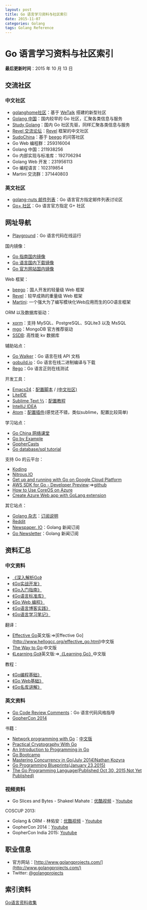 ```yaml
---
layout: post
title: Go 语言学习资料与社区索引
date: 2015-11-07
categories: Golang
tags: Golang Reference
---
```


# Go 语言学习资料与社区索引      

**最后更新时间**：2015 年 10 月 13 日

## 交流社区

### 中文社区

*   [golanghome社区](http://golanghome.com/)：基于 [WeTalk](https://github.com/beego/wetalk) 搭建的新型社区
*   [Golang 中国](http://www.golangtc.com/)：国内较早的 Go 社区，汇聚各类信息与服务
*   [Study Golang](http://studygolang.com/)：国内 Go 社区先驱，同样汇聚各类信息与服务
*   [Revel 交流论坛](http://gorevel.cn/)：[Revel](https://github.com/revel/revel) 框架的中文社区
*   [SudoChina](http://www.sudochina.com/)：基于 [beego](http://beego.me/) 的问答社区
*   Go Web 编程群：259316004
*   Golang 中国：211938256
*   Go 内部实现与标准库：192706294
*   Golang Web 开发：231956113
*   Go 编程语言：102319854
*   Martini 交流群：371440803

### 英文社区

*   [golang-nuts 邮件列表](https://groups.google.com/forum/#!forum/golang-nuts)：Go 语言官方指定邮件列表讨论区
*   [Go+ 社区](https://plus.google.com/u/0/communities/114112804251407510571)：Go 语言官方指定 G+ 社区

## 网址导航

*   [Playground](http://play.golang.org)：Go 语言代码在线运行


国内镜像：

*   [Go 指南国内镜像](http://tour.golangtc.com/)
*   [Go 语言国内下载镜像](http://www.golangtc.com/download)
*   [Go 官方网站国内镜像](http://docs.studygolang.com/)


Web 框架：

*   [beego](http://beego.me/)：国人开发的轻量级 Web 框架
*   [Revel](https://github.com/revel/revel)：较早成熟的重量级 Web 框架
*   [Martini](https://github.com/go-martini/martini): 一个强大为了编写模块化Web应用而生的GO语言框架


ORM 以及数据库驱动：

*   [xorm](https://github.com/go-xorm/xorm)：支持 MySQL、PostgreSQL、SQLite3 以及 MsSQL
*   [mgo](http://labix.org/mgo)：MongoDB 官方推荐驱动
*   [SSDB](http://www.ideawu.com/ssdb/zh_cn/): 高性能 kv 数据库


辅助站点：

*   [Go Walker](https://gowalker.org)：Go 语言在线 API 文档
*   [gobuild.io](http://gobuild.io/)：Go 语言在线二进制编译与下载
*   [Rego](http://regoio.herokuapp.com/)：Go 语言正则在线测试


开发工具：

*   [Emacs24](http://ftp.gnu.org/gnu/emacs/)：[配置脚本](https://github.com/wackonline/hack/blob/master/install-mint-dev/install-emacs.d.sh) / [(中文社区)](http://emacser.com/)
*   [LiteIDE](https://github.com/visualfc/liteide)
*   [Sublime Text 2⁄3](http://sublimetext.com)：[配置教程](http://my.oschina.net/Obahua/blog/110767)
*   [IntelliJ IDEA](http://www.jetbrains.com/idea/)
*   [Atom](https://atom.io)：[配置插件](https://atom.io/packages/go-plus)(感觉还不错，类似sublime，配置比较简单)


学习站点：

*   [Go China 网络课堂](http://edu.go-china.org/)
*   [Go by Example](https://gobyexample.com/)
*   [GopherCasts](https://gophercasts.io/)
*   [Go database/sql tutorial](http://go-database-sql.org/)


支持 Go 的云平台：

*   [Koding](https://koding.com/)
*   [Nitrous.IO](https://www.nitrous.io/)
*   [Get up and running with Go on Google Cloud Platform](https://cloud.google.com/go/)
*   [AWS SDK for Go - Developer Preview](http://aws.amazon.com/cn/sdk-for-go/):=&gt;[github](https://github.com/aws/aws-sdk-go)
*   [How to Use CoreOS on Azure](https://azure.microsoft.com/zh-cn/documentation/articles/virtual-machines-linux-coreos-how-to/)
*   [Create Azure Web app with GoLang extension](https://azure.microsoft.com/zh-cn/documentation/templates/101-webapp-with-golang/)

其它站点：

*   [Golang 杂志](https://flipboard.com/section/the-golang-magazine-bJ1GqB)：[订阅说明](http://bbs.go-china.org/post/476)
*   [Reddit](http://www.reddit.com/r/golang/)
*   [Newspaper. IO](http://www.newspaper.io/golang)：Golang 新闻订阅
*   [Go Newsletter](http://www.golangweekly.com/)：Golang 新闻订阅


## 资料汇总

### 中文资料

*   [《深入解析Go》](https://github.com/tiancaiamao/go-internals)
*   [《Go实战开发》](https://github.com/astaxie/Go-in-Action)
*   [《Go入门指南》](https://github.com/Unknwon/the-way-to-go_ZH_CN)
*   [《Go语言标准库》](https://github.com/polaris1119/The-Golang-Standard-Library-by-Example)
*   [《Go Web 编程》](https://github.com/astaxie/build-web-application-with-golang)
*   [《Go语言博客实践》](https://github.com/achun/Go-Blog-In-Action)
*   [《Go语言学习笔记》](https://github.com/qyuhen/book)


翻译：

*   [Effective Go](https://golang.org/doc/effective_go.html)英文版:=&gt;[Effective Go] (http://www.hellogcc.org/effective_go.html)中文版
*   [The Way to Go](https://github.com/Unknwon/the-way-to-go_ZH_CN):中文版
*   [《Learning Go》](https://github.com/miekg/gobook)英文版:=&gt;[《Learning Go》](https://github.com/mikespook/Learning-Go-zh-cn)中文版


教程：

*   [《Go编程基础》](https://github.com/Unknwon/go-fundamental-programming)
*   [《Go Web基础》](https://github.com/Unknwon/go-web-foundation)
*   [《Go名库讲解》](https://github.com/Unknwon/go-rock-libraries-showcases)

### 英文资料

*   [Go Code Review Comments](https://code.google.com/p/go-wiki/wiki/CodeReviewComments)：Go 语言代码风格指导
*   [GopherCon 2014](https://github.com/gophercon/2014-talks)


书籍：

*   [Network programming with Go](http://jan.newmarch.name/go/)：[中文版](https://github.com/astaxie/NPWG_zh)
*   [Practical Cryptography With Go](https://leanpub.com/gocrypto/read#leanpub-auto-select-bibliography)
*   [An Introduction to Programming in Go](http://www.golang-book.com/)
*   [Go Bootcamp](http://www.golangbootcamp.com/book)
*   [Mastering Concurrency in Go(July 2014)Nathan Kozyra](https://www.packtpub.com/application-development/mastering-concurrency-go)
*   [Go Programming Blueprints(January 23,2015)](https://www.packtpub.com/application-development/go-programming-blueprints)
*   [The Go Programming Language(Published Oct 30, 2015,Not Yet Published)](http://www.gopl.io/)

### 视频资料

*   Go Slices and Bytes - Shakeel Mahate：[优酷视频](http://v.youku.com/v_show/id_XNjkzMjM1Mjg4.html) - [Youtube](http://www.youtube.com/watch?v=dKlNSIUSfz0)

COSCUP 2013:

*   Golang &amp; ORM - 林佑安：[优酷视频](http://v.youku.com/v_show/id_XNjkzMTQ1MjYw.html) - [Youtube](http://www.youtube.com/watch?v=VwAtYGyjTks)
*   GopherCon 2014：[Youtube](http://confreaks.com/events/gophercon2014)
*   GopherCon India 2015: [Youtube](https://www.youtube.com/playlist?list=PLxFC1MYuNgJTY3uQ5Ja4F5Sz305nnrBOq)

## 职业信息

*   官方网站：[http://www.golangprojects.com/](http://www.golangprojects.com/)
*   Twitter: [@golangprojects](https://twitter.com/golangprojects)

## 索引资料

[Go语言资料收集](https://github.com/wonderfo/wonderfogo/wiki)

    